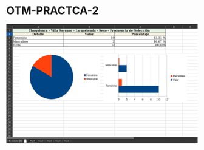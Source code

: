 # OTM-PRACTCA-2

![](https://github.com/faviogit/OTM-PRACTCA-2/blob/fd724083ce00eb906f3bf4e612fe9e0eb203cb54/capturas/hoja1.png)
